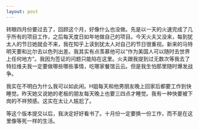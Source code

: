 ```yaml
---
layout: post
---
```

转眼四月份要过去了，回顾这个月，好像什么也没做。先是以一天的火速完成了几乎所有的项目工作，之后每天度日如年地做自己的项目。今天火夫又没来，每到犹太人的节日她就会不来，我在知乎上读到犹太人对自己的节日很重视。新来的马特明天要和比尔去以色列出差。我其实有点羡慕他可以“作为美国人可以随时去世界上任何地方”。我因为签证的问题只能陷在这里。火夫跟我提到过无数次等我去了特拉维夫我一定要做哪些哪些事情，吃哪家餐馆云云。但是我生怕那里随时爆发战争。

我实在不明白为什么我可以如此闲。H姐每天和他男朋友晚上回家后都要工作到快睡觉。昨天她又说她的老板的朋友每天晚上也要三四点才睡觉。我有一种快要被下岗的不祥预感。这实在太让人尴尬了。

等这个版本提交以后，我决定好好看书了。十月份一定要换一份工作，而不是在这里像等死一样的生活。